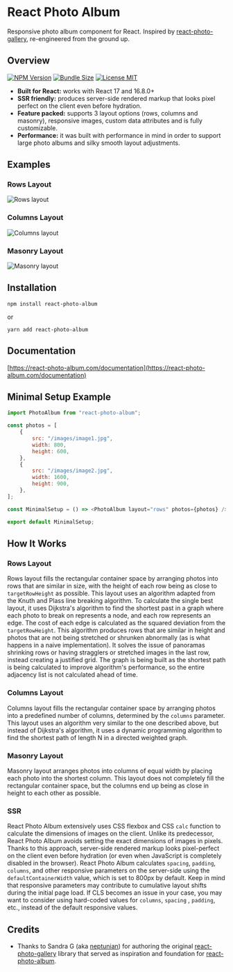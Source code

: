 # React Photo Album

Responsive photo album component for React. Inspired
by [react-photo-gallery](https://github.com/neptunian/react-photo-gallery), re-engineered from the ground up.

## Overview

[![NPM Version](https://badgen.net/npm/v/react-photo-album)](https://www.npmjs.com/package/react-photo-album)
[![Bundle Size](https://badgen.net/bundlephobia/minzip/react-photo-album)](https://bundlephobia.com/package/react-photo-album)
[![License MIT](https://badgen.net/npm/license/react-photo-album)](LICENSE)

- **Built for React:** works with React 17 and 16.8.0+
- **SSR friendly:** produces server-side rendered markup that looks pixel perfect on the client even before hydration.
- **Feature packed:** supports 3 layout options (rows, columns and masonry), responsive images, custom data attributes
  and is fully customizable.
- **Performance:** it was built with performance in mind in order to support large photo albums and silky smooth layout
  adjustments.

## Examples

### Rows Layout

![Rows layout](https://react-photo-album.com/images/layouts/rows.png)

### Columns Layout

![Columns layout](https://react-photo-album.com/images/layouts/columns.png)

### Masonry Layout

![Masonry layout](https://react-photo-album.com/images/layouts/masonry.png)

## Installation

```shell
npm install react-photo-album
```

or

```shell
yarn add react-photo-album
```

## Documentation

[https://react-photo-album.com/documentation](https://react-photo-album.com/documentation)

## Minimal Setup Example

```javascript
import PhotoAlbum from "react-photo-album";

const photos = [
    {
        src: "/images/image1.jpg",
        width: 800,
        height: 600,
    },
    {
        src: "/images/image2.jpg",
        width: 1600,
        height: 900,
    },
];

const MinimalSetup = () => <PhotoAlbum layout="rows" photos={photos} />;

export default MinimalSetup;
```

## How It Works

### Rows Layout

Rows layout fills the rectangular container space by arranging photos into rows that are similar in size, with the
height of each row being as close to `targetRowHeight` as possible. This layout uses an algorithm adapted from the Knuth
and Plass line breaking algorithm. To calculate the single best layout, it uses Dijkstra's algorithm to find the
shortest past in a graph where each photo to break on represents a node, and each row represents an edge. The cost of
each edge is calculated as the squared deviation from the `targetRowHeight`. This algorithm produces rows that are
similar in height and photos that are not being stretched or shrunken abnormally (as is what happens in a naive
implementation). It solves the issue of panoramas shrinking rows or having stragglers or stretched images in the last
row, instead creating a justified grid. The graph is being built as the shortest path is being calculated to improve
algorithm's performance, so the entire adjacency list is not calculated ahead of time.

### Columns Layout

Columns layout fills the rectangular container space by arranging photos into a predefined number of columns, determined
by the `columns` parameter. This layout uses an algorithm very similar to the one described above, but instead of
Dijkstra's algorithm, it uses a dynamic programming algorithm to find the shortest path of length N in a directed
weighted graph.

### Masonry Layout

Masonry layout arranges photos into columns of equal width by placing each photo into the shortest column. This layout
does not completely fill the rectangular container space, but the columns end up being as close in height to each other
as possible.

### SSR

React Photo Album extensively uses CSS flexbox and CSS `calc` function to calculate the dimensions of images on the
client. Unlike its predecessor, React Photo Album avoids setting the exact dimensions of images in pixels. Thanks to
this approach, server-side rendered markup looks pixel-perfect on the client even before hydration (or even when
JavaScript is completely disabled in the browser). React Photo Album calculates `spacing`, `padding`, `columns`, and
other responsive parameters on the server-side using the `defaultContainerWidth` value, which is set to 800px by
default. Keep in mind that responsive parameters may contribute to cumulative layout shifts during the initial page
load. If CLS becomes an issue in your case, you may want to consider using hard-coded values for `columns`, `spacing`
, `padding`, etc., instead of the default responsive values.

## Credits

- Thanks to Sandra G (aka [neptunian](https://github.com/neptunian)) for authoring the
  original [react-photo-gallery](https://github.com/neptunian/react-photo-gallery) library that served as inspiration
  and foundation for [react-photo-album](https://github.com/igordanchenko/react-photo-album).
